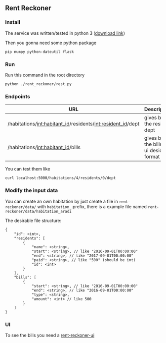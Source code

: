 ## Rent Reckoner

### Install
The service was written/tested in python 3 ([download link](https://www.python.org/downloads/))

Then you gonna need some python package
```
pip numpy python-dateutil flask
```

### Run
Run this command in the root directory 
```
python ./rent_reckoner/rest.py
```

### Endpoints
|URL|Description|
|-|-|
|/habitations/<int:habitant_id>/residents/<int:resident_id>/dept|gives back the resident dept|
|/habitations/<int:habitant_id>/bills|gives back the bills in a ui desider format|

You can test them like
```
curl localhost:5000/habitations/4/residents/0/dept
```

### Modify the input data
You can create an own habitation by just create a file in `rent-reckoner/data/` with `habitation_` prefix, there is a example file named `rent-reckoner/data/habitation_aradi`

The desirable file structure:
```
{
    "id": <int>,
    "residents": [
        {
            "name": <string>,
            "start": <string>, // like "2016-09-01T00:00:00"
            "end": <string>, // like "2017-09-01T00:00:00"
            "paid": <string>, // like "500" (should be int)
            "id": <int>
        }
    ],
    "bills": [
        {
            "start": <string>, // like "2016-09-01T00:00:00"
            "end": <string>, // like "2016-09-01T00:00:00"
            "type": <string>,
            "amount": <int> // like 500 
        }
    ]
}
```

### UI
To see the bills you need a [rent-reckoner-ui](https://github.com/reveland/rent-reckoner-ui)
